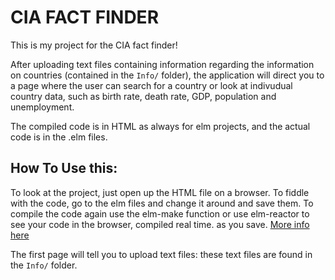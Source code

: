 # CIA FACT FINDER

This is my project for the CIA fact finder!

After uploading text files containing information regarding the information on countries (contained in the `Info/` folder), the application will direct you to a page where the user can search for a country or look at indivudual country data, such as birth rate, death rate, GDP, population and unemployment.

The compiled code is in HTML as always for elm projects, and the actual code is in the .elm files.

## How To Use this:

To look at the project, just open up the HTML file on a browser. To fiddle with the code,  go to the elm files and change it around and save them. To compile the code again use the elm-make function or use elm-reactor to see your code in the browser, compiled real time. as you save. [More info here](https://guide.elm-lang.org/install.html)

The first page will tell you to upload text files: these text files are found in the `Info/` folder.

